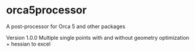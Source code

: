 # orca5processor
A post-processor for Orca 5 and other packages

Version 1.0.0
Multiple single points with and without geometry optimization + hessian to excel
